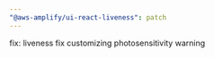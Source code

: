 ```yaml
---
"@aws-amplify/ui-react-liveness": patch
---
```


fix: liveness fix customizing photosensitivity warning
